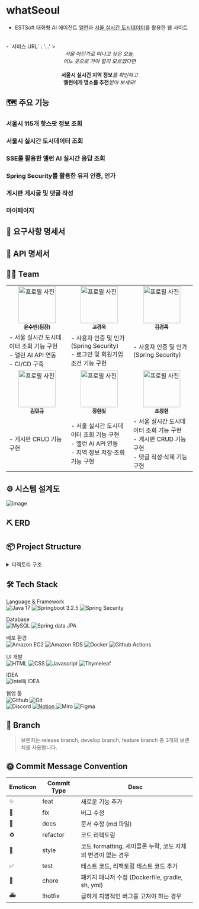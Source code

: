 # whatSeoul

- ESTSoft 대화형 AI 에이전트 [앨런](https://alan.estsoft.ai/old-home#about-1)과 [서울 실시간 도시데이터](https://data.seoul.go.kr/dataList/OA-21285/F/1/datasetView.do)를 활용한 웹 사이트
<br>
- `서비스 URL` : '...'
><center style="font-style: italic">서울 어딘가로 떠나고 싶은 오늘,<br>어느 곳으로 가야 할지 모르겠다면<br><br><strong style="font-style: normal">서울시 실시간 지역 정보</strong>를 확인하고<br><strong style="font-style: normal">앨런에게 명소를 추천</strong>받아 보세요!</center> 


## 🗺️ 주요 기능
### 서울시 115개 핫스팟 정보 조회
### 서울시 실시간 도시데이터 조회
### SSE를 활용한 앨런 AI 실시간 응답 조회
### Spring Security를 활용한 유저 인증, 인가
### 게시판 게시글 및 댓글 작성
### 마이페이지 

## 📑 요구사항 명세서

## 📜 API 명세서

## 🤼‍♂️ Team
<table>
  <tbody>
    <tr>
      <td align="center"><a href="https://github.com/soogoori"><img src="" width="100px;" alt="프로필 사진"/><br /><sub><b>윤수빈(팀장)</b></sub></a><br /></td>
      <td align="center"><a href="https://github.com/gyenug"><img src="" width="100px;" alt="프로필 사진"/><br /><sub><b>고경욱</b></sub></a><br /></td>
      <td align="center"><a href="https://github.com/kkyro"><img src="" width="100px;" alt="프로필 사진"/><br /><sub><b>김경록</b></sub></a><br /></td>
     </tr>
    <tr>
        <td>- 서울 실시간 도시데이터 조회 기능 구현 <br> - 앨런 AI API 연동 <br> - CI/CD 구축 </td>
        <td>- 사용자 인증 및 인가 (Spring Security)<br>- 로그인 및 회원가입 조건 기능 구현</td>
        <td>- 사용자 인증 및 인가 (Spring Security) </td>
    </tr>
    <tr>
      <td align="center"><a href="https://github.com/kimmingyu74"><img src="" width="100px;" alt="프로필 사진"/><br /><sub><b>김민규</b></sub></a><br /></td>
      <td align="center"><a href="https://github.com/biiit4894"><img src="" width="100px;" alt="프로필 사진"/><br /><sub><b>장한빛</b></sub></a><br /></td>
      <td align="center"><a href="https://github.com/ch0Changhyun"><img src="" width="100px;" alt="프로필 사진"/><br /><sub><b>조창현</b></sub></a><br /></td>
    </tr>
    <tr>
        <td>- 게시판 CRUD 기능 구현 </td>
        <td>- 서울 실시간 도시데이터 조회 기능 구현 <br> - 앨런 AI API 연동 <br> - 지역 정보 저장·조회 기능 구현</td>
        <td> - 서울 실시간 도시데이터 조회 기능 구현 <br> - 게시판 CRUD 기능 구현 <br> - 댓글 작성·삭제 기능 구현</td>
    </tr>
  </tbody>
</table>

## ⚙️ 시스템 설계도
![image](https://github.com/WhatSEOUL/WhatSeoul/assets/82032418/5c0ea7a7-ce43-4e48-ba70-91c868915a17)

## ⛏ ERD

## 📦 Project Structure
<details>
  <summary>디렉토리 구조</summary>
  <pre>
  ├───main
  │   ├───generated
  │   ├───java
  │   │   └───com
  │   │       └───example
  │   │           └───whatseoul
  │   │               ├───config
  │   │               ├───controller
  │   │               │   ├───account
  │   │               │   ├───alan
  │   │               │   ├───citydata
  │   │               │   └───post
  │   │               ├───dto
  │   │               │   ├───request
  │   │               │   └───response
  │   │               ├───entity
  │   │               ├───exception
  │   │               ├───repository
  │   │               │   ├───cityData
  │   │               │   ├───post
  │   │               │   └───user
  │   │               ├───security
  │   │               ├───service
  │   │               └───util
  │   └───resources
  │       ├───static
  │       │   ├───css
  │       │   │   ├───alan
  │       │   │   ├───citydata
  │       │   │   ├───index
  │       │   │   ├───post
  │       │   │   ├───selectarea
  │       │   │   └───user
  │       │   ├───js
  │       │   │   ├───alan
  │       │   │   ├───citydata
  │       │   │   ├───index
  │       │   │   └───selectarea
  │       │   └───media
  │       └───templates
  │           ├───alan
  │           ├───citydata
  │           ├───header
  │           ├───index
  │           ├───post
  │           ├───selectarea
  │           └───user
  └───test
      └───java
          └───com
              └───example
                  └───whatseoul
                      └───service


  </pre>
</details>

## 🛠 Tech Stack
Language & Framework<br>
<img alt="Java 17" src ="https://img.shields.io/badge/Java 17-007396.svg?&style=for-the-badge&logo=java&logoColor=white"/>
<img alt="Springboot 3.2.5" src ="https://img.shields.io/badge/Springboot 3.2.5-6DB33F.svg?&style=for-the-badge&logo=springboot&logoColor=white"/>
<img alt="Spring Security" src ="https://img.shields.io/badge/Spring Security-6DB33F.svg?&style=for-the-badge&logo=spring security&logoColor=white"/>

Database<br>
<img alt="MySQL" src ="https://img.shields.io/badge/MySQL-4479A1.svg?&style=for-the-badge&logo=MySQL&logoColor=white"/>
<img alt="Spring data JPA" src ="https://img.shields.io/badge/spring data JPA-444AA1.svg?&style=for-the-badge&logo=jpa&logoColor=white"/>

배포 환경<br>
<img alt="Amazon EC2" src ="https://img.shields.io/badge/Amazon EC2-FF9900.svg?&style=for-the-badge&logo=amazonec2&logoColor=white"/>
<img alt="Amazon RDS" src ="https://img.shields.io/badge/Amazon RDS-527FFF.svg?&style=for-the-badge&logo=Amazon RDS&logoColor=white"/>
<img alt="Docker" src ="https://img.shields.io/badge/Docker-1D63ED.svg?&style=for-the-badge&logo=docker&logoColor=white"/>
<img alt="Github Actions" src ="https://img.shields.io/badge/Github Actions-000000.svg?&style=for-the-badge&logo=github actions&logoColor=white"/>

UI 개발<br>
<img alt="HTML" src ="https://img.shields.io/badge/HTML-E34F26.svg?&style=for-the-badge&logo=html5&logoColor=white"/>
<img alt="CSS" src ="https://img.shields.io/badge/CSS3-1572B6.svg?&style=for-the-badge&logo=css3&logoColor=white"/>
<img alt="Javascript" src ="https://img.shields.io/badge/Javascript-F7DF1E.svg?&style=for-the-badge&logo=javascript&logoColor=white"/>
<img alt="Thymeleaf" src ="https://img.shields.io/badge/Thymeleaf-005F0F.svg?&style=for-the-badge&logo=thymeleaf&logoColor=white"/>

IDEA<br>
<img alt="Intellij IDEA" src ="https://img.shields.io/badge/Intellij Idea-000000.svg?&style=for-the-badge&logo=intellijidea&logoColor=white"/>

협업 툴<br>
<img alt="Github" src ="https://img.shields.io/badge/github-181717.svg?&style=for-the-badge&logo=github&logoColor=white"/>
<img alt="Git" src ="https://img.shields.io/badge/git-F05032.svg?&style=for-the-badge&logo=git&logoColor=white"/>
<br>
<img alt="Discord" src ="https://img.shields.io/badge/Discord-5865F2.svg?&style=for-the-badge&logo=discord&logoColor=white"/>
<a href="">
<img alt="Notion" src ="https://img.shields.io/badge/Notion (Link)-000000.svg?&style=for-the-badge&logo=Notion&logoColor=white"/>
</a>
<img alt="Miro" src ="https://img.shields.io/badge/miro-050038.svg?&style=for-the-badge&logo=miro&logoColor=white"/>
<img alt="Figma" src ="https://img.shields.io/badge/figma-C382DF.svg?&style=for-the-badge&logo=figma&logoColor=white"/>

## 🌈 Branch
> 브랜치는 release branch, develop branch, feature branch 총 3개의 브랜치를 사용합니다.

## 🌞 Commit Message Convention
| Emoticon | Commit Type | Desc |
| --- | --- | --- |
| ✨ | feat | 새로운 기능 추가 |
| 🐛 | fix | 버그 수정 |
| 📝 | docs | 문서 수정 (md 파일) |
| ♻️ | refactor | 코드 리팩토링 |
| 💄 | style | 코드 formatting, 세미콜론 누락, 코드 자체의 변경이 없는 경우 |
| ✅ | test | 테스트 코드, 리팩토링 테스트 코드 추가 |
| 🚀 | chore | 패키지 매니저 수정 (Dockerfile, gradle, sh, yml) |
| 🚑 | !hotfix | 급하게 치명적인 버그를 고쳐야 하는 경우 |
